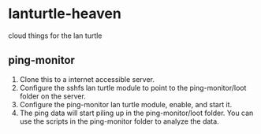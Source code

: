 # lanturtle-heaven
cloud things for the lan turtle

## ping-monitor
1) Clone this to a internet accessible server.
2) Configure the sshfs lan turtle module to point to the ping-monitor/loot folder on the server.
3) Configure the ping-monitor lan turtle module, enable, and start it.
4) The ping data will start piling up in the ping-monitor/loot folder. You can use the scripts in the ping-monitor folder to analyze the data.
